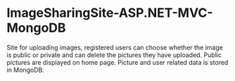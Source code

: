 # ImageSharingSite-ASP.NET-MVC-MongoDB
Site for uploading images, registered users can choose whether the image is public or private and can delete the pictures they have uploaded. Public pictures are displayed on home page. Picture and user related data is stored in MongoDB.
